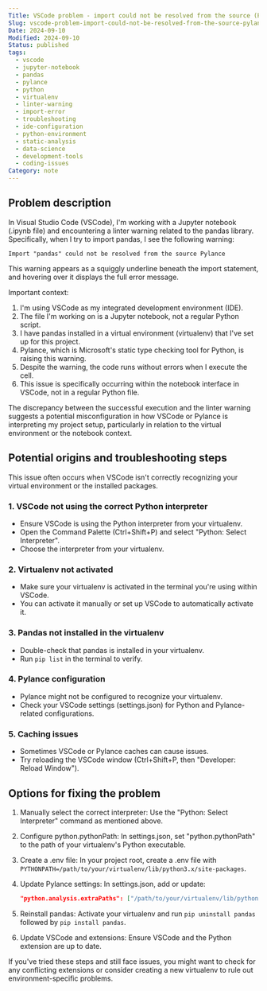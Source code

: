 ```yaml
---
Title: VSCode problem - import could not be resolved from the source (Pylance)
Slug: vscode-problem-import-could-not-be-resolved-from-the-source-pylance
Date: 2024-09-10
Modified: 2024-09-10
Status: published
tags:
  - vscode
  - jupyter-notebook
  - pandas
  - pylance
  - python
  - virtualenv
  - linter-warning
  - import-error
  - troubleshooting
  - ide-configuration
  - python-environment
  - static-analysis
  - data-science
  - development-tools
  - coding-issues
Category: note
---
```


## Problem description

In Visual Studio Code (VSCode), I'm working with a Jupyter notebook (.ipynb file) and encountering a linter warning related to the pandas library. Specifically, when I try to import pandas, I see the following warning:

```
Import "pandas" could not be resolved from the source Pylance
```

This warning appears as a squiggly underline beneath the import statement, and hovering over it displays the full error message.

Important context:
1. I'm using VSCode as my integrated development environment (IDE).
2. The file I'm working on is a Jupyter notebook, not a regular Python script.
3. I have pandas installed in a virtual environment (virtualenv) that I've set up for this project.
4. Pylance, which is Microsoft's static type checking tool for Python, is raising this warning.
5. Despite the warning, the code runs without errors when I execute the cell.
6. This issue is specifically occurring within the notebook interface in VSCode, not in a regular Python file.

The discrepancy between the successful execution and the linter warning suggests a potential misconfiguration in how VSCode or Pylance is interpreting my project setup, particularly in relation to the virtual environment or the notebook context.

## Potential origins and troubleshooting steps

This issue often occurs when VSCode isn't correctly recognizing your virtual environment or the installed packages.

### 1. VSCode not using the correct Python interpreter

   - Ensure VSCode is using the Python interpreter from your virtualenv.
   - Open the Command Palette (Ctrl+Shift+P) and select "Python: Select Interpreter".
   - Choose the interpreter from your virtualenv.

### 2. Virtualenv not activated

   - Make sure your virtualenv is activated in the terminal you're using within VSCode.
   - You can activate it manually or set up VSCode to automatically activate it.

### 3. Pandas not installed in the virtualenv

   - Double-check that pandas is installed in your virtualenv.
   - Run `pip list` in the terminal to verify.

### 4. Pylance configuration

   - Pylance might not be configured to recognize your virtualenv.
   - Check your VSCode settings (settings.json) for Python and Pylance-related configurations.

### 5. Caching issues

   - Sometimes VSCode or Pylance caches can cause issues.
   - Try reloading the VSCode window (Ctrl+Shift+P, then "Developer: Reload Window").

## Options for fixing the problem

1. Manually select the correct interpreter:
   Use the "Python: Select Interpreter" command as mentioned above.

2. Configure python.pythonPath:
   In settings.json, set "python.pythonPath" to the path of your virtualenv's Python executable.

3. Create a .env file:
   In your project root, create a .env file with `PYTHONPATH=/path/to/your/virtualenv/lib/python3.x/site-packages`.

4. Update Pylance settings:
   In settings.json, add or update:
   ```json
   "python.analysis.extraPaths": ["/path/to/your/virtualenv/lib/python3.x/site-packages"]
   ```

5. Reinstall pandas:
   Activate your virtualenv and run `pip uninstall pandas` followed by `pip install pandas`.

6. Update VSCode and extensions:
   Ensure VSCode and the Python extension are up to date.

If you've tried these steps and still face issues, you might want to check for any conflicting extensions or consider creating a new virtualenv to rule out environment-specific problems.
